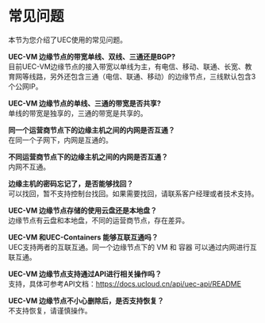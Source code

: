 # 常见问题  

本节为您介绍了UEC使用的常见问题。



**UEC-VM 边缘节点的带宽单线、双线、三通还是BGP?**  
目前UEC-VM边缘节点的接入带宽以单线为主，有电信、移动、联通、长宽、教育网等线路，另外还包含三通（电信、联通、移动）的边缘节点，三线默认包含3个公网IP。  



**UEC-VM 边缘节点的单线、三通的带宽是否共享?**  
单线的带宽是独享的，三通的带宽是共享的。  

   

**同一个运营商节点下的边缘主机之间的内网是否互通？**  
在同一个子网下，内网是互通的。  

   

**不同运营商节点下的边缘主机之间的内网是否互通？**  
内网不互通。

   

**边缘主机的密码忘记了，是否能够找回？**   
可以找回，暂不支持控制台找回。如果需要找回，请联系客户经理或者技术支持。

   

**UEC-VM 边缘节点存储的使用云盘还是本地盘？**  
边缘节点有云盘和本地盘，不同的运营商节点，存在差异。  

   

**UEC-VM 和UEC-Containers 能够互联互通吗？**  
UEC支持两者的互联互通。同一个边缘节点下的 VM 和 容器 可以通过内网进行互联互通。  

  

**UEC-VM 边缘节点支持通过API进行相关操作吗？**  
支持，具体可参考API文档：https://docs.ucloud.cn/api/uec-api/README  

  

**UEC-VM 边缘节点不小心删除后，是否支持恢复？**  
不支持恢复，请谨慎操作。

